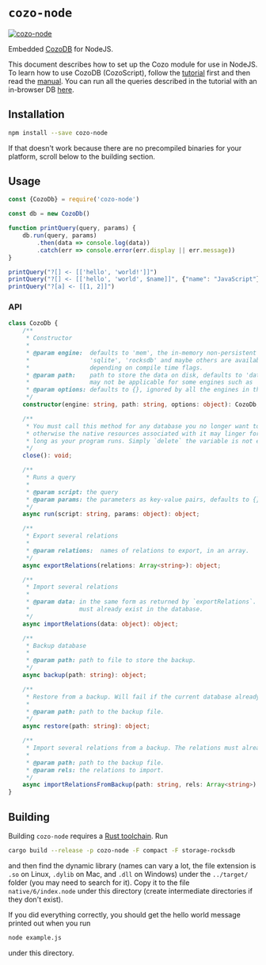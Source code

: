 # `cozo-node`

[![cozo-node](https://img.shields.io/npm/v/cozo-node)](https://www.npmjs.com/package/cozo-node)

Embedded [CozoDB](https://github.com/cozodb/cozo) for NodeJS.

This document describes how to set up the Cozo module for use in NodeJS.
To learn how to use CozoDB (CozoScript), follow
the [tutorial](https://nbviewer.org/github/cozodb/cozo-docs/blob/main/tutorial/tutorial.ipynb)
first and then read the [manual](https://cozodb.github.io/current/manual/). You can run all the queries
described in the tutorial with an in-browser DB [here](https://cozodb.github.io/wasm-demo/).

## Installation

```bash
npm install --save cozo-node
```

If that doesn't work because there are no precompiled binaries for your platform,
scroll below to the building section.

## Usage

```javascript
const {CozoDb} = require('cozo-node')

const db = new CozoDb()

function printQuery(query, params) {
    db.run(query, params)
        .then(data => console.log(data))
        .catch(err => console.error(err.display || err.message))
}

printQuery("?[] <- [['hello', 'world!']]")
printQuery("?[] <- [['hello', 'world', $name]]", {"name": "JavaScript"})
printQuery("?[a] <- [[1, 2]]")
```

### API

```ts
class CozoDb {
    /**
     * Constructor
     * 
     * @param engine:  defaults to 'mem', the in-memory non-persistent engine.
     *                 'sqlite', 'rocksdb' and maybe others are available,
     *                 depending on compile time flags.
     * @param path:    path to store the data on disk, defaults to 'data.db',
     *                 may not be applicable for some engines such as 'mem'
     * @param options: defaults to {}, ignored by all the engines in the published NodeJS artefact
     */
    constructor(engine: string, path: string, options: object): CozoDb;

    /**
     * You must call this method for any database you no longer want to use:
     * otherwise the native resources associated with it may linger for as
     * long as your program runs. Simply `delete` the variable is not enough.
     */
    close(): void;

    /**
     * Runs a query
     * 
     * @param script: the query
     * @param params: the parameters as key-value pairs, defaults to {}
     */
    async run(script: string, params: object): object;

    /**
     * Export several relations
     * 
     * @param relations:  names of relations to export, in an array.
     */
    async exportRelations(relations: Array<string>): object;

    /**
     * Import several relations
     * 
     * @param data: in the same form as returned by `exportRelations`. The relations
     *              must already exist in the database.
     */
    async importRelations(data: object): object;

    /**
     * Backup database
     * 
     * @param path: path to file to store the backup.
     */
    async backup(path: string): object;

    /**
     * Restore from a backup. Will fail if the current database already contains data.
     * 
     * @param path: path to the backup file.
     */
    async restore(path: string): object;

    /**
     * Import several relations from a backup. The relations must already exist in the database.
     * 
     * @param path: path to the backup file.
     * @param rels: the relations to import.
     */
    async importRelationsFromBackup(path: string, rels: Array<string>): object;
}
```

## Building

Building `cozo-node` requires a [Rust toolchain](https://rustup.rs). Run

```bash
cargo build --release -p cozo-node -F compact -F storage-rocksdb
```

and then find the dynamic library (names can vary a lot, the file extension is `.so` on Linux, `.dylib` on Mac,
and `.dll` on Windows) under the `../target/` folder (you may need to search for it).
Copy it to the file `native/6/index.node` under this directory (create intermediate directories if they don't exist).

If you did everything correctly, you should get the hello world message printed out when you run

```bash
node example.js
```

under this directory.